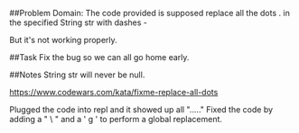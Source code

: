 ##Problem Domain: 
The code provided is supposed replace all the dots . in the specified String str with dashes -

But it's not working properly.

##Task
Fix the bug so we can all go home early.

##Notes
String str will never be null.


https://www.codewars.com/kata/fixme-replace-all-dots



Plugged the code into repl and it showed up all "....."
Fixed the code by adding a " \ " and a ' g ' to perform a global replacement.

